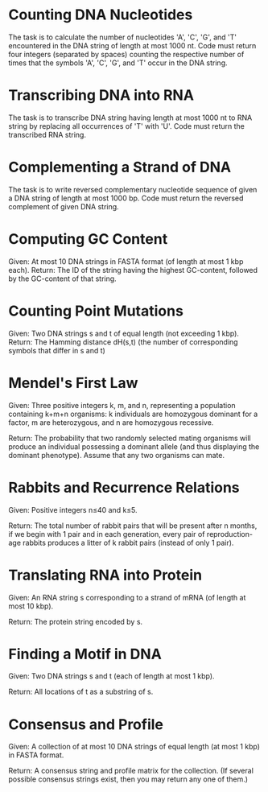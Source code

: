 # Counting DNA Nucleotides

The task is to calculate the number of nucleotides 'A', 'C', 'G', and 'T' encountered in the DNA string of length at most 1000 nt. Code must return four integers (separated by spaces) counting the respective number of times that the symbols 'A', 'C', 'G', and 'T' occur in the DNA string.

# Transcribing DNA into RNA

The task is to transcribe DNA string having length at most 1000 nt to RNA string by replacing all occurrences of 'T' with 'U'. Code must return the transcribed RNA string.

# Complementing a Strand of DNA

The task is to write reversed complementary nucleotide sequence of given a DNA string of length at most 1000 bp. Code must return the reversed complement of given DNA string.

# Computing GC Content

Given: At most 10 DNA strings in FASTA format (of length at most 1 kbp each).
Return: The ID of the string having the highest GC-content, followed by the GC-content of that string. 

# Counting Point Mutations

Given: Two DNA strings s and t of equal length (not exceeding 1 kbp).
Return: The Hamming distance dH(s,t) (the number of corresponding symbols that differ in s and t)

# Mendel's First Law

Given: Three positive integers k, m, and n, representing a population containing k+m+n organisms: k individuals are homozygous dominant for a factor, m are heterozygous, and n are homozygous recessive.

Return: The probability that two randomly selected mating organisms will produce an individual possessing a dominant allele (and thus displaying the dominant phenotype). Assume that any two organisms can mate.

# Rabbits and Recurrence Relations

Given: Positive integers n≤40 and k≤5.

Return: The total number of rabbit pairs that will be present after n months, if we begin with 1 pair and in each generation, every pair of reproduction-age rabbits produces a litter of k rabbit pairs (instead of only 1 pair).

# Translating RNA into Protein

Given: An RNA string s corresponding to a strand of mRNA (of length at most 10 kbp).

Return: The protein string encoded by s.

# Finding a Motif in DNA

Given: Two DNA strings s and t (each of length at most 1 kbp).

Return: All locations of t as a substring of s.

# Consensus and Profile

Given: A collection of at most 10 DNA strings of equal length (at most 1 kbp) in FASTA format.

Return: A consensus string and profile matrix for the collection. (If several possible consensus strings exist, then you may return any one of them.)
